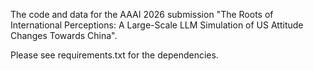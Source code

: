 The code and data for the AAAI 2026 submission "The Roots of International Perceptions: A Large-Scale LLM Simulation of US Attitude Changes Towards China".

Please see requirements.txt for the dependencies. 
